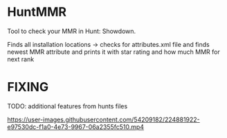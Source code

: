 # HuntMMR
Tool to check your MMR in Hunt: Showdown.

Finds all installation locations -> checks for attributes.xml file and finds newest MMR attribute and prints it with star rating and how much MMR for next rank

# FIXING

TODO: additional features from hunts files

https://user-images.githubusercontent.com/54209182/224881922-e97530dc-f1a0-4e73-9967-06a2355fc510.mp4
